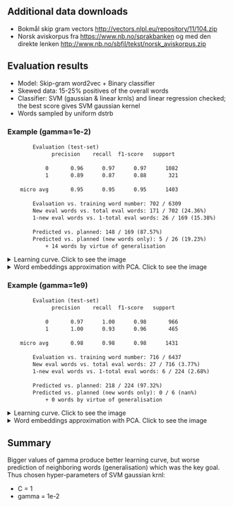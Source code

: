 ## Additional data downloads
* Bokmål skip gram vectors http://vectors.nlpl.eu/repository/11/104.zip
* Norsk aviskorpus fra https://www.nb.no/sprakbanken og med den direkte lenken http://www.nb.no/sbfil/tekst/norsk_aviskorpus.zip 
## Evaluation results
* Model: Skip-gram word2vec + Binary classifier
* Skewed data: 15-25% positives of the overall words 
* Classifier: SVM (gaussian & linear krnls) and linear regression checked; the best score gives SVM gaussian kernel
* Words sampled by uniform dstrb
    
### Example (gamma=1e-2)
```
        Evaluation (test-set)                                              
              precision    recall  f1-score   support              
                                                                   
            0       0.96      0.97      0.97      1082              
            1       0.89      0.87      0.88       321              
                                                                   
    micro avg       0.95      0.95      0.95      1403              
                                                                   
        Evaluation vs. training word number: 702 / 6309                    
        New eval words vs. total eval words: 171 / 702 (24.36%)            
        1-new eval words vs. 1-total eval words: 26 / 169 (15.38%)         
                                                                   
        Predicted vs. planned: 148 / 169 (87.57%)                          
        Predicted vs. planned (new words only): 5 / 26 (19.23%)            
            + 14 words by virtue of generalisation                          
``` 
<details>
 <summary>Learning curve. Click to see the image</summary>

   <img src="https://github.com/erithion/resource/blob/master/vocabulary-predictor-pic/learning_curve_gamma_small.PNG" width="640" height="480">
</details>
<details>
 <summary>Word embeddings approximation with PCA. Click to see the image</summary>

   <img src="https://github.com/erithion/resource/blob/master/vocabulary-predictor-pic/PCA_gamma_small.PNG" width="640" height="480">
</details>

### Example (gamma=1e9)
```
        Evaluation (test-set)                                                            
              precision    recall  f1-score   support                            
                                                                                 
            0       0.97      1.00      0.98       966                            
            1       1.00      0.93      0.96       465                            
                                                                                 
    micro avg       0.98      0.98      0.98      1431                            

        Evaluation vs. training word number: 716 / 6437                                  
        New eval words vs. total eval words: 27 / 716 (3.77%)                            
        1-new eval words vs. 1-total eval words: 6 / 224 (2.68%)                         
                                                                                 
        Predicted vs. planned: 218 / 224 (97.32%)                                        
        Predicted vs. planned (new words only): 0 / 6 (nan%)                             
            + 0 words by virtue of generalisation
```
<details>
 <summary>Learning curve. Click to see the image</summary>

   <img src="https://github.com/erithion/resource/blob/master/vocabulary-predictor-pic/learning_curve_gamma_big.PNG" width="640" height="480">
</details>
<details>
 <summary>Word embeddings approximation with PCA. Click to see the image</summary>

   <img src="https://github.com/erithion/resource/blob/master/vocabulary-predictor-pic/PCA_gamma_big.PNG" width="640" height="480">
</details>

## Summary
Bigger values of gamma produce better learning curve, but worse prediction of neighboring words (generalisation) which was the key goal. Thus chosen hyper-parameters of SVM gaussian krnl:
* C = 1
* gamma = 1e-2
